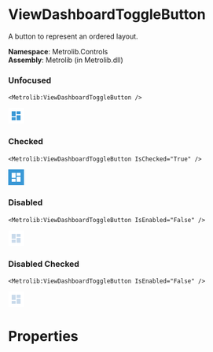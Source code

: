 # ViewDashboardToggleButton  

A button to represent an ordered layout.

**Namespace**: Metrolib.Controls  
**Assembly**: Metrolib (in Metrolib.dll)  

### Unfocused

```xaml
<Metrolib:ViewDashboardToggleButton />
```
![Image of ViewDashboardToggleButton, Unfocused](Unfocused.png)

### Checked

```xaml
<Metrolib:ViewDashboardToggleButton IsChecked="True" />
```
![Image of ViewDashboardToggleButton, Checked](Checked.png)

### Disabled

```xaml
<Metrolib:ViewDashboardToggleButton IsEnabled="False" />
```
![Image of ViewDashboardToggleButton, Disabled](Disabled.png)

### Disabled Checked

```xaml
<Metrolib:ViewDashboardToggleButton IsEnabled="False" />
```
![Image of ViewDashboardToggleButton, Disabled Checked](Disabled_Checked.png)

# Properties  

